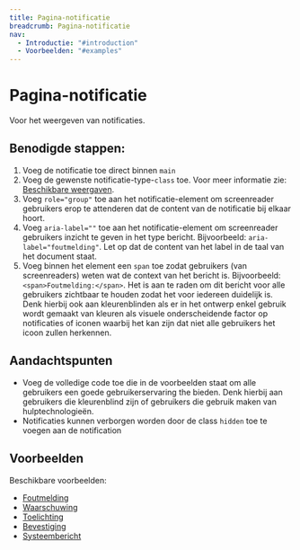 ```yaml
---
title: Pagina-notificatie
breadcrumb: Pagina-notificatie
nav:
  - Introductie: "#introduction"
  - Voorbeelden: "#examples"
---
```


<h1 id="introduction">Pagina-notificatie</h1>

Voor het weergeven van notificaties.

## Benodigde stappen:

1.  Voeg de notificatie toe direct binnen `main`
2.  Voeg de gewenste notificatie-type-`class` toe. Voor meer informatie zie:
    [Beschikbare weergaven](/notifications#notification-types).
3.  Voeg `role="group"` toe aan het notificatie-element om screenreader gebruikers
    erop te attenderen dat de content van de notificatie bij elkaar hoort.
4.  Voeg `aria-label=""` toe aan het notificatie-element om screenreader
    gebruikers inzicht te geven in het type bericht. Bijvoorbeeld:
    `aria-label="foutmelding"`. Let op dat de content van het label in de taal
    van het document staat.
5.  Voeg binnen het element een `span` toe zodat gebruikers (van screenreaders)
    weten wat de context van het bericht is. Bijvoorbeeld:
    `<span>Foutmelding:</span>`. Het is aan te raden om dit bericht
    voor alle gebruikers zichtbaar te houden zodat het voor iedereen duidelijk is. Denk
    hierbij ook aan kleurenblinden als er in het ontwerp enkel gebruik wordt gemaakt van
    kleuren als visuele onderscheidende factor op notificaties of iconen waarbij het kan
    zijn dat niet alle gebruikers het icoon zullen herkennen.

## Aandachtspunten

-   Voeg de volledige code toe die in de voorbeelden staat om alle gebruikers een goede
    gebruikerservaring the bieden. Denk hierbij aan gebruikers die kleurenblind zijn of
    gebruikers die gebruik maken van hulptechnologieën.
-   Notificaties kunnen verborgen worden door de class
    `hidden` toe te voegen aan de notification

<h2 id="examples">Voorbeelden</h2>

Beschikbare voorbeelden:

<ul>
  <li><a href="notifications-page-example-error">Foutmelding</a></li>
  <li><a href="notifications-page-example-warning">Waarschuwing</a></li>
  <li><a href="notifications-page-example-explanation">Toelichting</a></li>
  <li><a href="notifications-page-example-confirmation">Bevestiging</a></li>
  <li><a href="notifications-page-example-system">Systeembericht</a></li>
</ul>
